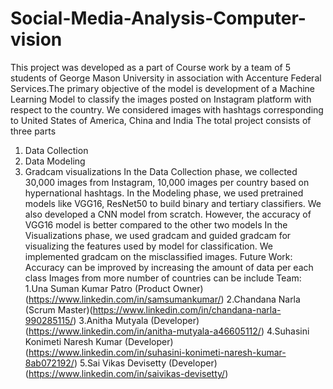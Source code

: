 # Social-Media-Analysis-Computer-vision
This project was developed as a part of Course work by a team of 5 students of George Mason University in association with Accenture Federal Services.The primary objective of the model is 
development of a Machine Learning Model to classify the images posted on Instagram platform with respect to the country. We considered images with hashtags corresponding to United States of America, China and India
The total project consists of three parts
1. Data Collection
2. Data Modeling
3. Gradcam visualizations
In the Data Collection phase, we collected 30,000 images from Instagram, 10,000 images per country based on hypernational hashtags.
In the Modeling phase, we used pretrained models like VGG16, ResNet50 to build binary and tertiary classifiers. We also developed a CNN model from scratch. However, the accuracy of VGG16 model is better compared to the other two models
In the Visualizations phase, we used gradcam and guided gradcam for visualizing the features used by model for classification. We implemented gradcam on the misclassified images.
Future Work:
Accuracy can be improved by increasing the amount of data per each class
Images from more number of countries can be include
Team:
1.Una Suman Kumar Patro (Product Owner)(https://www.linkedin.com/in/samsumankumar/)
2.Chandana Narla (Scrum Master)(https://www.linkedin.com/in/chandana-narla-990285115/)
3.Anitha Mutyala (Developer)(https://www.linkedin.com/in/anitha-mutyala-a46605112/)
4.Suhasini Konimeti Naresh Kumar (Developer)(https://www.linkedin.com/in/suhasini-konimeti-naresh-kumar-8ab072192/)
5.Sai Vikas Devisetty (Developer)(https://www.linkedin.com/in/saivikas-devisetty/)

